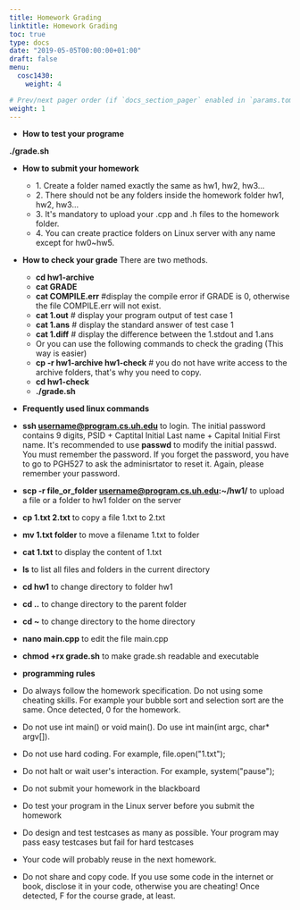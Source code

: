 ```yaml
---
title: Homework Grading
linktitle: Homework Grading
toc: true
type: docs
date: "2019-05-05T00:00:00+01:00"
draft: false
menu:
  cosc1430:
    weight: 4

# Prev/next pager order (if `docs_section_pager` enabled in `params.toml`)
weight: 1
---
```


- **How to test your programe**

**./grade.sh**

- **How to submit your homework**
  - 1\. Create a folder named exactly the same as hw1, hw2, hw3...
  - 2\. There should not be any folders inside the homework folder hw1, hw2, hw3...
  - 3\. It's mandatory to upload your .cpp and .h files to the homework folder.
  - 4\. You can create practice folders on Linux server with any name except for hw0~hw5\.
- **How to check your grade** There are two methods.
  - **cd hw1-archive**
  - **cat GRADE**
  - **cat COMPILE.err** #display the compile error if GRADE is 0, otherwise the file COMPILE.err will not exist.
  - **cat 1.out** # display your program output of test case 1
  - **cat 1.ans** # display the standard answer of test case 1
  - **cat 1.diff** # display the difference between the 1.stdout and 1.ans
  - Or you can use the following commands to check the grading (This way is easier)
  - **cp -r hw1-archive hw1-check** # you do not have write access to the archive folders, that's why you need to copy.
  - **cd hw1-check**
  - **./grade.sh**
- **Frequently used linux commands**

- **ssh username@program.cs.uh.edu** to login. The initial password contains 9 digits, PSID + Captital Initial Last name + Capital Initial First name. It's recommended to use **passwd** to modify the initial passwd. You must remember the password. If you forget the password, you have to go to PGH527 to ask the adminisrtator to reset it. Again, please remember your password.
- **scp -r file_or_folder username@program.cs.uh.edu:~/hw1/** to upload a file or a folder to hw1 folder on the server
- **cp 1.txt 2.txt** to copy a file 1.txt to 2.txt
- **mv 1.txt folder** to move a filename 1.txt to folder
- **cat 1.txt** to display the content of 1.txt
- **ls** to list all files and folders in the current directory
- **cd hw1** to change directory to folder hw1
- **cd ..** to change directory to the parent folder
- **cd ~** to change directory to the home directory
- **nano main.cpp** to edit the file main.cpp
- **chmod +rx grade.sh** to make grade.sh readable and executable

- **programming rules**

- Do always follow the homework specification. Do not using some cheating skills. For example your bubble sort and selection sort are the same. Once detected, 0 for the homework.
- Do not use int main() or void main(). Do use int main(int argc, char\* argv[]).
- Do not use hard coding. For example, file.open("1.txt");
- Do not halt or wait user's interaction. For example, system("pause");
- Do not submit your homework in the blackboard
- Do test your program in the Linux server before you submit the homework
- Do design and test testcases as many as possible. Your program may pass easy testcases but fail for hard testcases
- Your code will probably reuse in the next homework.
- Do not share and copy code. If you use some code in the internet or book, disclose it in your code, otherwise you are cheating! Once detected, F for the course grade, at least.
